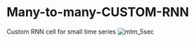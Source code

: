 # Many-to-many-CUSTOM-RNN
Custom RNN cell for small time series
![mtm_5sec](https://user-images.githubusercontent.com/51938243/195021674-7e9598f9-3ade-4061-bafd-939d87233828.png)
